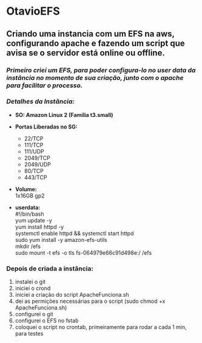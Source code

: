 # OtavioEFS
## Criando uma instancia com um EFS na aws, configurando apache e fazendo um script que avisa se o servidor está online ou offline. 

### *Primeiro criei um EFS, para poder configura-lo no user data da instância no momento de sua criação, junto com o apache para facilitar o processo.*

### *Detalhes da Instância:* 
  - **SO: Amazon Linux 2 (Família t3.small)**

  - **Portas Liberadas no SG:**
    * 22/TCP
    * 111/TCP
    * 111/UDP
    * 2049/TCP
    * 2049/UDP
    * 80/TCP
    * 443/TCP
  
  - **Volume:**  
    1x16GB gp2

  - **userdata:**  
    #!/bin/bash  
    yum update -y  
    yum install httpd -y  
    systemctl enable httpd && systemctl start httpd  
    sudo yum install -y amazon-efs-utils  
    mkdir /efs  
    sudo mount -t efs -o tls fs-064979e66c91d498e:/ /efs  
    
### **Depois de criada a instância:**
  1. instalei o git
  2. iniciei o crond 
  3. iniciei a criação do script ApacheFunciona.sh
  4. dei as permições necessárias para o script (sudo chmod +x ApacheFunciona.sh)
  5. configurei o git
  6. configurei o EFS no fstab
  7. coloquei o script no crontab, primeiramente para rodar a cada 1 min, para testes
